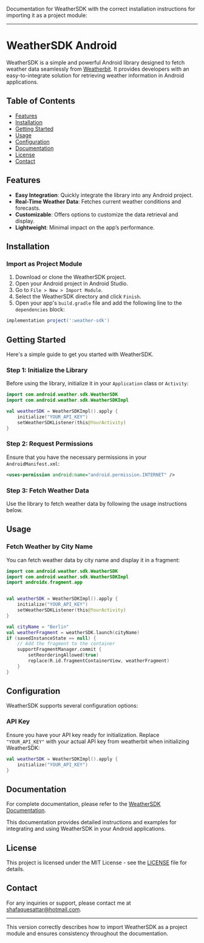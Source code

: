 Documentation for WeatherSDK with the correct installation instructions for importing it as a project module:

---

# WeatherSDK Android

WeatherSDK is a simple and powerful Android library designed to fetch weather data seamlessly from [Weatherbit](https://www.weatherbit.io/). It provides developers with an easy-to-integrate solution for retrieving weather information in Android applications.

## Table of Contents

- [Features](#features)
- [Installation](#installation)
- [Getting Started](#getting-started)
- [Usage](#usage)
- [Configuration](#configuration)
- [Documentation](#documentation)
- [License](#license)
- [Contact](#contact)

## Features

- **Easy Integration**: Quickly integrate the library into any Android project.
- **Real-Time Weather Data**: Fetches current weather conditions and forecasts.
- **Customizable**: Offers options to customize the data retrieval and display.
- **Lightweight**: Minimal impact on the app’s performance.

## Installation

### Import as Project Module

1. Download or clone the WeatherSDK project.
2. Open your Android project in Android Studio.
3. Go to `File > New > Import Module`.
4. Select the WeatherSDK directory and click `Finish`.
5. Open your app's `build.gradle` file and add the following line to the `dependencies` block:

```gradle
implementation project(':weather-sdk')
```

## Getting Started

Here's a simple guide to get you started with WeatherSDK.

### Step 1: Initialize the Library

Before using the library, initialize it in your `Application` class or `Activity`:

```kotlin
import com.android.weather.sdk.WeatherSDK
import com.android.weather.sdk.WeatherSDKImpl

val weatherSDK = WeatherSDKImpl().apply {
    initialize("YOUR_API_KEY")
    setWeatherSDKListener(this@YourActivity)
}
```

### Step 2: Request Permissions

Ensure that you have the necessary permissions in your `AndroidManifest.xml`:

```xml
<uses-permission android:name="android.permission.INTERNET" />
```

### Step 3: Fetch Weather Data

Use the library to fetch weather data by following the usage instructions below.

## Usage

### Fetch Weather by City Name

You can fetch weather data by city name and display it in a fragment:

```kotlin
import com.android.weather.sdk.WeatherSDK
import com.android.weather.sdk.WeatherSDKImpl
import androidx.fragment.app


val weatherSDK = WeatherSDKImpl().apply {
    initialize("YOUR_API_KEY")
    setWeatherSDKListener(this@YourActivity)
}

val cityName = "Berlin"
val weatherFragment = weatherSDK.launch(cityName)
if (savedInstanceState == null) {
    // Add the fragment to the container
    supportFragmentManager.commit {
        setReorderingAllowed(true)
        replace(R.id.fragmentContainerView, weatherFragment)
    }
}
```

## Configuration

WeatherSDK supports several configuration options:

### API Key

Ensure you have your API key ready for initialization. Replace `"YOUR_API_KEY"` with your actual API key from weatherbit when initializing WeatherSDK:

```kotlin
val weatherSDK = WeatherSDKImpl().apply {
    initialize("YOUR_API_KEY")
}
```
## Documentation

For complete documentation, please refer to the [WeatherSDK Documentation](../WeatherApp/weather-sdk/build/documentation/html/index.html).

This documentation provides detailed instructions and examples for integrating and using WeatherSDK in your Android applications.

## License

This project is licensed under the MIT License - see the [LICENSE](LICENSE) file for details.

## Contact

For any inquiries or support, please contact me at [shafaquesattar@hotmail.com](mailto:shafaquesattar@hotmail.com).

---

This version correctly describes how to import WeatherSDK as a project module and ensures consistency throughout the documentation.